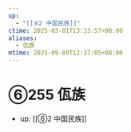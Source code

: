 ```yaml
---
up:
  - "[[⑥2 中国民族]]"
ctime: 2025-03-01T13:33:57+08:00
aliases:
  - 佤族
mtime: 2025-09-09T12:37:05+08:00
---
```


# ⑥255 佤族

- up: [[⑥2 中国民族]]
